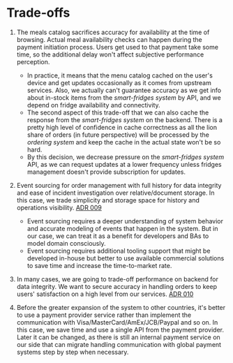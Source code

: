 # Trade-offs 

1. The meals catalog sacrifices accuracy for availability at the time of browsing. Actual meal availability checks can happen during the payment initiation process. Users get used to that payment take some time, so the additional delay won't affect subjective performance perception.   
    - In practice, it means that the menu catalog cached on the user's device and get updates occasionally as it comes from upstream services. Also, we actually can't guarantee accuracy as we get info about in-stock items from the _smart-fridges system_ by API, and we depend on fridge availability and connectivity. 
    - The second aspect of this trade-off that we can also cache the response from the _smart-fridges system_ on the backend. There is a pretty high level of confidence in cache correctness as all the lion share of orders (in future perspective) will be processed by the _ordering system_ and keep the cache in the actual state won't be so hard. 
    - By this decision, we decrease pressure on the _smart-fridges system_ API, as we can request updates at a lower frequency unless fridges management doesn't provide subscription for updates.   
    
2. Event sourcing for order management with full history for data integrity and ease of incident investigation over relative/document storage. In this case, we trade simplicity and storage space for history and operations visibility. [ADR 009](https://github.com/ldynia/archcolider/blob/master/4.ADRs/009%20Event%20sourcing%20usage.md)
    - Event sourcing requires a deeper understanding of system behavior and accurate modeling of events that happen in the system. But in our case, we can treat it as a benefit for developers and BAs to model domain consciously.  
    - Event sourcing requires additional tooling support that might be developed in-house but better to use available commercial solutions to save time and increase the time-to-market rate. 
    
3. In many cases, we are going to trade-off performance on backend for data integrity. We want to secure accuracy in handling orders to keep users' satisfaction on a high level from our services. [ADR 010](https://github.com/ldynia/archcolider/blob/master/4.ADRs/010%20At%20least%20once%20delivery%20for%20ready%20to%20pay%20order.md)

4. Before the greater expansion of the system to other countries, it's better to use a payment provider service rather than implement the communication with Visa/MasterCard/AmEx/JCB/Paypal and so on. In this case, we save time and use a single API from the payment provider. Later it can be changed, as there is still an internal payment service on our side that can migrate handling communication with global payment systems step by step when necessary. 



